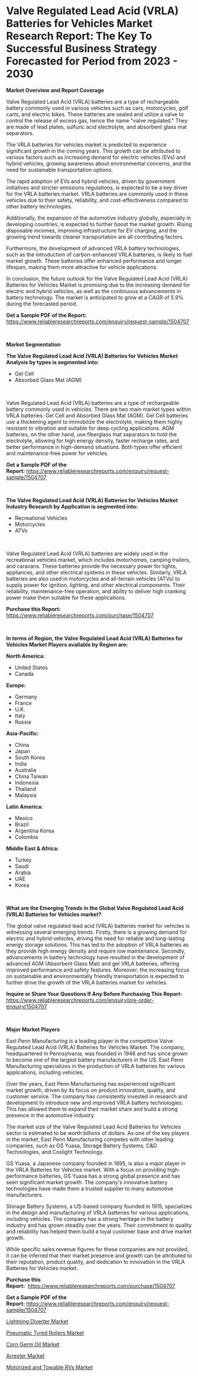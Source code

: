 <p><h1>Valve Regulated Lead Acid (VRLA) Batteries for Vehicles Market Research Report: The Key To Successful Business Strategy Forecasted for Period from 2023 - 2030</h1></p><p><strong>Market Overview and Report Coverage</strong></p>
<p><p>Valve Regulated Lead Acid (VRLA) batteries are a type of rechargeable battery commonly used in various vehicles such as cars, motorcycles, golf carts, and electric bikes. These batteries are sealed and utilize a valve to control the release of excess gas, hence the name "valve regulated." They are made of lead plates, sulfuric acid electrolyte, and absorbent glass mat separators.</p><p>The VRLA batteries for vehicles market is predicted to experience significant growth in the coming years. This growth can be attributed to various factors such as increasing demand for electric vehicles (EVs) and hybrid vehicles, growing awareness about environmental concerns, and the need for sustainable transportation options.</p><p>The rapid adoption of EVs and hybrid vehicles, driven by government initiatives and stricter emissions regulations, is expected to be a key driver for the VRLA batteries market. VRLA batteries are commonly used in these vehicles due to their safety, reliability, and cost-effectiveness compared to other battery technologies.</p><p>Additionally, the expansion of the automotive industry globally, especially in developing countries, is expected to further boost the market growth. Rising disposable incomes, improving infrastructure for EV charging, and the growing trend towards cleaner transportation are all contributing factors.</p><p>Furthermore, the development of advanced VRLA battery technologies, such as the introduction of carbon-enhanced VRLA batteries, is likely to fuel market growth. These batteries offer enhanced performance and longer lifespan, making them more attractive for vehicle applications.</p><p>In conclusion, the future outlook for the Valve Regulated Lead Acid (VRLA) Batteries for Vehicles Market is promising due to the increasing demand for electric and hybrid vehicles, as well as the continuous advancements in battery technology. The market is anticipated to grow at a CAGR of 5.9% during the forecasted period.</p></p>
<p><strong>Get a Sample PDF of the Report:</strong> <a href="https://www.reliableresearchreports.com/enquiry/request-sample/1504707">https://www.reliableresearchreports.com/enquiry/request-sample/1504707</a></p>
<p>&nbsp;</p>
<p><strong>Market Segmentation</strong></p>
<p><strong>The Valve Regulated Lead Acid (VRLA) Batteries for Vehicles Market Analysis by types is segmented into:</strong></p>
<p><ul><li>Gel Cell</li><li>Absorbed Glass Mat (AGM)</li></ul></p>
<p>&nbsp;</p>
<p><p>Valve Regulated Lead Acid (VRLA) batteries are a type of rechargeable battery commonly used in vehicles. There are two main market types within VRLA batteries: Gel Cell and Absorbed Glass Mat (AGM). Gel Cell batteries use a thickening agent to immobilize the electrolyte, making them highly resistant to vibration and suitable for deep cycling applications. AGM batteries, on the other hand, use fiberglass mat separators to hold the electrolyte, allowing for high energy density, faster recharge rates, and better performance in high-demand situations. Both types offer efficient and maintenance-free power for vehicles.</p></p>
<p><strong>Get a Sample PDF of the Report:</strong>&nbsp;<a href="https://www.reliableresearchreports.com/enquiry/request-sample/1504707">https://www.reliableresearchreports.com/enquiry/request-sample/1504707</a></p>
<p>&nbsp;</p>
<p><strong>The Valve Regulated Lead Acid (VRLA) Batteries for Vehicles Market Industry Research by Application is segmented into:</strong></p>
<p><ul><li>Recreational Vehicles</li><li>Motorcycles</li><li>ATVs</li></ul></p>
<p>&nbsp;</p>
<p><p>Valve Regulated Lead Acid (VRLA) batteries are widely used in the recreational vehicles market, which includes motorhomes, camping trailers, and caravans. These batteries provide the necessary power for lights, appliances, and other electrical systems in these vehicles. Similarly, VRLA batteries are also used in motorcycles and all-terrain vehicles (ATVs) to supply power for ignition, lighting, and other electrical components. Their reliability, maintenance-free operation, and ability to deliver high cranking power make them suitable for these applications.</p></p>
<p><strong>Purchase this Report:</strong>&nbsp; <a href="https://www.reliableresearchreports.com/purchase/1504707">https://www.reliableresearchreports.com/purchase/1504707</a></p>
<p>&nbsp;</p>
<p><strong>In terms of Region, the Valve Regulated Lead Acid (VRLA) Batteries for Vehicles Market Players available by Region are:</strong></p>
<p>
    <p> <strong> North America: </strong>
        <ul>
            <li>United States</li>
            <li>Canada</li>
        </ul>
        </p> 
    <p> <strong> Europe: </strong>
        <ul>
            <li>Germany</li>
            <li>France</li>
            <li>U.K.</li>
            <li>Italy</li>
            <li>Russia</li>
        </ul>
        </p> 
    <p> <strong> Asia-Pacific: </strong>
        <ul>
            <li>China</li>
            <li>Japan</li>
            <li>South Korea</li>
            <li>India</li>
            <li>Australia</li>
            <li>China Taiwan</li>
            <li>Indonesia</li>
            <li>Thailand</li>
            <li>Malaysia</li>
        </ul>
        </p> 
    <p> <strong> Latin America: </strong>
        <ul>
            <li>Mexico</li>
            <li>Brazil</li>
            <li>Argentina Korea</li>
            <li>Colombia</li>
        </ul>
        </p> 
    <p> <strong> Middle East & Africa: </strong>
        <ul>
            <li>Turkey</li>
            <li>Saudi</li>
            <li>Arabia</li>
            <li>UAE</li>
            <li>Korea</li>
        </ul>
    </p>
    </p>
<p>&nbsp;</p>
<p><strong>What are the Emerging Trends in the Global Valve Regulated Lead Acid (VRLA) Batteries for Vehicles market?</strong></p>
<p><p>The global valve regulated lead acid (VRLA) batteries market for vehicles is witnessing several emerging trends. Firstly, there is a growing demand for electric and hybrid vehicles, driving the need for reliable and long-lasting energy storage solutions. This has led to the adoption of VRLA batteries as they provide high energy density and require low maintenance. Secondly, advancements in battery technology have resulted in the development of advanced AGM (Absorbent Glass Mat) and gel VRLA batteries, offering improved performance and safety features. Moreover, the increasing focus on sustainable and environmentally friendly transportation is expected to further drive the growth of the VRLA batteries market for vehicles.</p></p>
<p><strong>Inquire or Share Your Questions If Any Before Purchasing This Report</strong>- <a href="https://www.reliableresearchreports.com/enquiry/pre-order-enquiry/1504707">https://www.reliableresearchreports.com/enquiry/pre-order-enquiry/1504707</a></p>
<p>&nbsp;</p>
<p><strong>Major Market Players</strong></p>
<p><p>East Penn Manufacturing is a leading player in the competitive Valve Regulated Lead Acid (VRLA) Batteries for Vehicles Market. The company, headquartered in Pennsylvania, was founded in 1946 and has since grown to become one of the largest battery manufacturers in the US. East Penn Manufacturing specializes in the production of VRLA batteries for various applications, including vehicles.</p><p>Over the years, East Penn Manufacturing has experienced significant market growth, driven by its focus on product innovation, quality, and customer service. The company has consistently invested in research and development to introduce new and improved VRLA battery technologies. This has allowed them to expand their market share and build a strong presence in the automotive industry.</p><p>The market size of the Valve Regulated Lead Acid Batteries for Vehicles sector is estimated to be worth billions of dollars. As one of the key players in the market, East Penn Manufacturing competes with other leading companies, such as GS Yuasa, Storage Battery Systems, C&D Technologies, and Coslight Technology.</p><p>GS Yuasa, a Japanese company founded in 1895, is also a major player in the VRLA Batteries for Vehicles market. With a focus on providing high-performance batteries, GS Yuasa has a strong global presence and has seen significant market growth. The company's innovative battery technologies have made them a trusted supplier to many automotive manufacturers.</p><p>Storage Battery Systems, a US-based company founded in 1915, specializes in the design and manufacturing of VRLA batteries for various applications, including vehicles. The company has a strong heritage in the battery industry and has grown steadily over the years. Their commitment to quality and reliability has helped them build a loyal customer base and drive market growth.</p><p>While specific sales revenue figures for these companies are not provided, it can be inferred that their market presence and growth can be attributed to their reputation, product quality, and dedication to innovation in the VRLA Batteries for Vehicles market.</p></p>
<p><strong>Purchase this Report:</strong>&nbsp;&nbsp;<a href="https://www.reliableresearchreports.com/purchase/1504707">https://www.reliableresearchreports.com/purchase/1504707</a></p>
<p></p>
<p><strong>Get a Sample PDF of the Report:</strong>&nbsp;<a href="https://www.reliableresearchreports.com/enquiry/request-sample/1504707">https://www.reliableresearchreports.com/enquiry/request-sample/1504707</a></p>
<p><p><a href="https://medium.com/@ewellklocko/lightning-diverter-nbsp-market-focuses-on-market-share-size-and-projected-forecast-till-2030-dabfaebfcb10">Lightning Diverter Market</a></p><p><a href="https://www.linkedin.com/pulse/pneumatic-tyred-rollers-market-size-2023-2030-global-nwssf/">Pneumatic Tyred Rollers Market</a></p><p><a href="https://www.linkedin.com/pulse/corn-germ-oil-market-research-report-provides-thorough-industry-2znyf/">Corn Germ Oil Market</a></p><p><a href="https://medium.com/@dannyharber1978/arrester-market-analysis-and-sze-forecasted-for-period-from-2023-to-2030-774cd44475a7">Arrester Market</a></p><p><a href="https://github.com/ChiragRp1/Market-Research-Report-List-1/blob/main/motorized-and-towable-rvs-market.md">Motorized and Towable RVs Market</a></p></p>